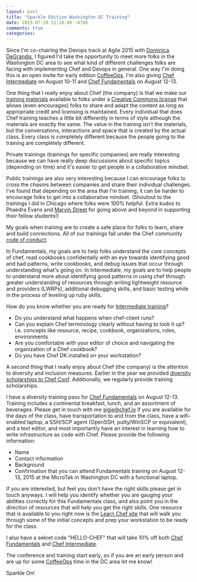 ```yaml
---
layout: post
title: "Sparkle Edition Washington DC Training"
date: 2015-07-20 11:18:49 -0700
comments: true
categories: 
---
```


Since I'm co-chairing the Devops track at Agile 2015 with [Dominica DeGrandis](http://www.ddegrandis.com/), I figured I'd take the opportunity to meet more folks in the Washington DC area to see what kind of different challenges folks are facing with implementing Chef and Devops in general. One way I'm doing this is an open invite for early edition [CoffeeOps](http://www.coffeeops.org/). I'm also giving [Chef Intermediate](https://www.chef.io/blog/event/chef-intermediate-topics-washington-dc-3/) on August 10-11 and [Chef Fundamentals](https://www.chef.io/blog/event/2-day-chef-fundamentals-washington-dc-5/) on August 12-13. 

One thing that I really enjoy about Chef (the company) is that we make our [training materials](https://www.chef.io/contact/open-training/) available to folks under a [Creative Commons license](http://creativecommons.org/licenses/by-sa/4.0/) that allows (even encourages) folks to share and adapt the content as long as appropriate credit and licensing is maintained. Every individual that does Chef training teaches a little bit differently in terms of style although the materials are exactly the same. The value in the training isn't the materials, but the conversations, interactions and space that is created by the actual class. Every class is completely different because the people going to the training are completely different. 

Private trainings (trainings for specific companies) are really interesting because we can have really deep discussions about specific topics (depending on time) and it's easier to get people in a collaborative mindset. 

Public trainings are also very interesting because I can encourage folks to cross the chasms between companies and share their individual challenges. I've found that depending on the area that I'm training, it can be harder to encourage folks to get into a collaborative mindset. (Shoutout to the trainings I did in Chicago where folks were 100% helpful. Extra kudos to Phaedra Evans and [Marvin Street](https://twitter.com/MarvinEStreet) for going above and beyond in supporting their fellow students!)

My goals when training are to create a safe place for folks to learn, share and build connections. All of our trainings fall under the Chef community [code of conduct](https://docs.chef.io/community_guidelines.html). 

In Fundamentals, my goals are to help folks understand the core concepts of chef, read cookbooks confidentally with an eye towards identifying good and bad patterns, write cookbooks, and debug issues that occur through understanding what's going on. In Intermediate, my goals are to help people to understand more about identifying good patterns in using chef through greater understanding of resources through writing lightweight resource and providers (LWRPs),  additional debugging skills, and basic testing while in the process of leveling up ruby skills.

How do you know whether you are ready for [Intermediate training](https://www.chef.io/blog/event/chef-intermediate-topics-washington-dc-3/)? 

* Do you understand what happens when chef-client runs? 
* Can you explain Chef terminology clearly without having to look it up? i.e. concepts like resource, recipe, cookbook, organizations, roles, environments
* Are you comfortable with your editor of choice and navigating the organization of a Chef cookbook? 
* Do you have Chef DK installed on your workstation?

A second thing that I really enjoy about Chef (the company) is the attention to diversity and inclusion measures. Earlier in the year we provided [diversity scholarships to Chef Conf](https://www.chef.io/blog/2015/03/05/apply-for-a-chefconf-2015-diversity-scholarship-by-march-13/). Additionally, we regularly provide training scholarships. 

I have a diversity training pass for [Chef Fundamentals](https://www.chef.io/blog/event/2-day-chef-fundamentals-washington-dc-5/) on August 12-13. Training includes a continental breakfast, lunch, and an assortment of beverages. Please get in touch with me [sigje@chef.io](mailto:sigje@chef.io) if you are available for the days of the class, have transportation to and from the class, have a wifi-enabled laptop, a SSH/SCP agent (OpenSSH, putty/WinSCP or equivalent), and a text editor, and most importantly have an interest in learning how to write infrastructure as code with Chef. Please provide the following information:

* Name
* Contact information
* Background
* Confirmation that you can attend Fundamentals training on August 12-13, 2015 at the MicroTek in Washington DC with a functional laptop.

If you are interested, but feel you don't have the right skills please get in touch anyways. I will help you identify whether you are gauging your abilities correctly for this Fundamentals class, and also point you in the direction of resources that will help you get the right skills. One resource that is available to you right now is the [Learn Chef site](http://learn.chef.io/) that will walk you through some of the initial concepts and prep your workstation to be ready for the class.

I also have a sekret code "HELLO-CHEF" that will take 10% off both [Chef Fundamentals](https://www.chef.io/blog/event/2-day-chef-fundamentals-washington-dc-5/) and [Chef Intermediate](https://www.chef.io/blog/event/chef-intermediate-topics-washington-dc-3/). 

The conference and training start early, so if you are an early person and are up for some [CoffeeOps](http://www.coffeeops.org/) time in the DC area let me know! 

Sparkle On! 



